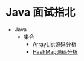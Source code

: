 # Java 面试指北

- Java
  - 集合
    - [ArrayList源码分析](/Java/collection/arraylist-source-code.md)
    - [HashMap源码分析](/Java/collection/hashmap-source-code.md)



